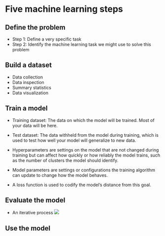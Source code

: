 # Five machine learning steps

## Define the problem

- Step 1: Define a very specific task
- Step 2: Identify the machine learning task we might use to solve this problem

## Build a dataset

- Data collection
- Data inspection
- Summary statistics
- Data visualization

## Train a model

- Training dataset: The data on which the model will be trained. Most of your data will be here.
- Test dataset: The data withheld from the model during training, which is used to test how well your model will generalize to new data.

- Hyperparameters are settings on the model that are not changed during training but can affect how quickly or how reliably the model trains, such as the number of clusters the model should identify.
- Model parameters are settings or configurations the training algorithm can update to change how the model behaves.

- A loss function is used to codify the model’s distance from this goal.

## Evaluate the model

- An iterative process
  ![](https://student.deepracer.com/static/media/stepsiter.65955c6d.png)

## Use the model
